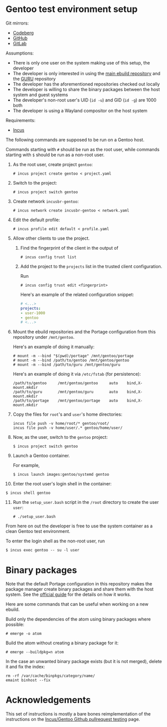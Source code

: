 # Gentoo test environment setup

Git mirrors:
- [Codeberg](https://codeberg.org/paveloom/gentoo-incus)
- [GitHub](https://github.com/paveloom/gentoo-incus)
- [GitLab](https://gitlab.com/paveloom-g/personal/gentoo/incus)

Assumptions:
- There is only one user on the system making use of this setup, the developer
- The developer is only interested in using the [main ebuild repository](https://wiki.gentoo.org/wiki/Ebuild_repository#The_Gentoo_ebuild_repository) and the [GURU](https://wiki.gentoo.org/wiki/Project:GURU) repository
- The developer has the aforementioned repositories checked out locally
- The developer is willing to share the binary packages between the host system and guest systems
- The developer's non-root user's UID (`id -u`) and GID (`id -g`) are 1000 both
- The developer is using a Wayland compositor on the host system

Requirements:
- [Incus](https://linuxcontainers.org/incus/)

The following commands are supposed to be run on a Gentoo host.

Commands starting with `#` should be run as the root user, while commands starting with `$` should be run as a non-root user.

1. As the root user, create project `gentoo`:

   ```console
   # incus project create gentoo < project.yaml
   ```

2. Switch to the project:

   ```console
   # incus project switch gentoo
   ```

3. Create network `incusbr-gentoo`:

   ```console
   # incus network create incusbr-gentoo < network.yaml
   ```

4. Edit the default profile:

   ```console
   # incus profile edit default < profile.yaml
   ```

5. Allow other clients to use the project.

   1. Find the fingerprint of the client in the output of

      ```console
      # incus config trust list
      ```

   2. Add the project to the `projects` list in the trusted client configuration.

      Run

      ```console
      # incus config trust edit <fingerprint>
      ```

      Here's an example of the related configuration snippet:

      ```yaml
      # <...>
      projects:
      - user-1000
      - gentoo
      # <...>
      ```

6. Mount the ebuild repositories and the Portage configuration from this repository under `/mnt/gentoo`.

   Here's an example of doing it manually:

   ```console
   # mount -m --bind "$(pwd)/portage" /mnt/gentoo/portage
   # mount -m --bind /path/to/gentoo /mnt/gentoo/gentoo
   # mount -m --bind /path/to/guru /mnt/gentoo/guru
   ```

   Here's an example of doing it via `/etc/fstab` (for persistence):

   ```fstab
   /path/to/gentoo     /mnt/gentoo/gentoo     auto    bind,X-mount.mkdir
   /path/to/guru       /mnt/gentoo/guru       auto    bind,X-mount.mkdir
   /path/to/portage    /mnt/gentoo/portage    auto    bind,X-mount.mkdir
   ```

7. Copy the files for `root`'s and `user`'s home directories:

   ```console
   incus file push -v home/root/* gentoo/root/
   incus file push -v home/user/.* gentoo/home/user/
   ```

8. Now, as the user, switch to the `gentoo` project:

   ```console
   $ incus project switch gentoo
   ```

9. Launch a Gentoo container.

   For example,

   ```console
   $ incus launch images:gentoo/systemd gentoo
   ```

10. Enter the root user's login shell in the container:

   ```console
   $ incus shell gentoo
   ```

11. Run the `setup_user.bash` script in the `/root` directory to create the user `user`:

    ```console
    # ./setup_user.bash
    ```

From here on out the developer is free to use the system container as a clean Gentoo test environment.

To enter the login shell as the non-root user, run

```console
$ incus exec gentoo -- su -l user
```

# Binary packages

Note that the default Portage configuration in this repository makes the package manager create binary packages and share them with the host system. See the [official guide](https://wiki.gentoo.org/wiki/Binary_package_guide) for the details on how it works.

Here are some commands that can be useful when working on a new ebuild.

Build only the dependencies of the atom using binary packages where possible:

```console
# emerge -o atom
```

Build the atom without creating a binary package for it:

```console
# emerge --buildpkg=n atom
```

In the case an unwanted binary package exists (but it is not merged), delete it and fix the index:

```console
rm -rf /var/cache/binpkgs/category/name/
emaint binhost --fix
```

# Acknowledgements

This set of instructions is mostly a bare bones reimplementation of the instructions on the [Incus/Gentoo Github pullrequest testing](https://wiki.gentoo.org/wiki/Incus/Gentoo_Github_pullrequest_testing) page.
